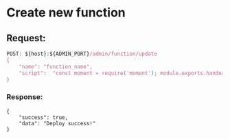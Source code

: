 # Create new function

## Request: 
```js 
POST: ${host}:${ADMIN_PORT}/admin/function/update
{
    "name": "function_name",
    "script":  "const moment = require('moment'); module.exports.handers = async(ctx)=>{ return ctx.showResult(ctx, moment(), 200); }"
}
```

### Response: 
```
{
    "success": true,
    "data": "Deploy success!"
}
```
